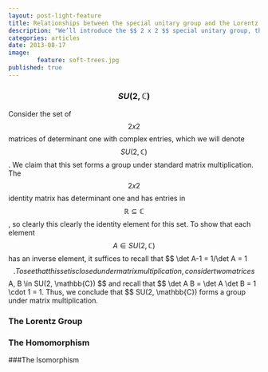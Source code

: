 ```yaml
---
layout: post-light-feature
title: Relationships between the special unitary group and the Lorentz group
description: "We’ll introduce the $$ 2 x 2 $$ special unitary group, the Lorentz group, and some close relationships between them. These results have very important physical applications which we will explore in later articles. "
categories: articles
date: 2013-08-17
image: 
        feature: soft-trees.jpg
published: true
---
```


### $$ SU(2,\mathbb{C}) $$

Consider the set of $$ 2 x 2 $$ matrices of determinant one with complex entries, which we will denote $$ SU(2, \mathbb{C}) $$. We claim that this set forms a group under standard matrix multiplication. The $$ 2 x 2 $$ identity matrix has determinant one and has entries in $$ \mathbb{R} \subseteq \mathbb{C} $$, so clearly this clearly the identity element for this set. To show that each element $$ A \in SU(2, \mathbb{C}) $$ has an inverse element, it suffices to recall that \$$ \det A-1 = 1/\det A = 1 $$. To see that this set is closed under matrix multiplication, consider two matrices $$ A, B \in SU(2, \mathbb{C}) $$ and recall that \$$ \det A B = \det A \det B = 1 \cdot 1 = 1. Thus, we conclude that \$$ SU(2, \mathbb{C}) forms a group under matrix multiplication. 

### The Lorentz Group

### The Homomorphism

###The Isomorphism
